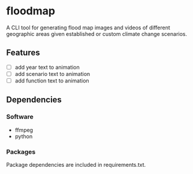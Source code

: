 # floodmap

A CLI tool for generating flood map images and videos of different geographic areas given established or custom climate change scenarios.

## Features

- [ ] add year text to animation
- [ ] add scenario text to animation
- [ ] add function text to animation

## Dependencies

### Software

- ffmpeg
- python


### Packages

Package dependencies are included in requirements.txt.



